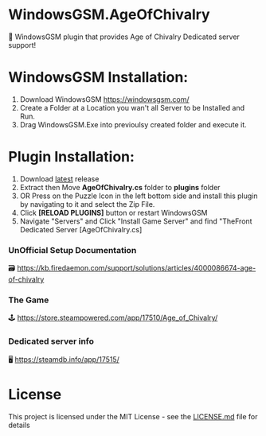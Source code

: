 # WindowsGSM.AgeOfChivalry
🧩 WindowsGSM plugin that provides Age of Chivalry Dedicated server support!

# WindowsGSM Installation: 
1. Download  WindowsGSM https://windowsgsm.com/ 
2. Create a Folder at a Location you wan't all Server to be Installed and Run.
4. Drag WindowsGSM.Exe into previoulsy created folder and execute it.

# Plugin Installation:
1. Download [latest](https://github.com/ohmcodes/WindowsGSM.TheFront/releases/latest) release
2. Extract then Move **AgeOfChivalry.cs** folder to **plugins** folder
3. OR Press on the Puzzle Icon in the left bottom side and install this plugin by navigating to it and select the Zip File.
4. Click **[RELOAD PLUGINS]** button or restart WindowsGSM
5. Navigate "Servers" and Click "Install Game Server" and find "TheFront Dedicated Server [AgeOfChivalry.cs]

### UnOfficial Setup Documentation
🗃️ https://kb.firedaemon.com/support/solutions/articles/4000086674-age-of-chivalry

### The Game
🕹️ https://store.steampowered.com/app/17510/Age_of_Chivalry/


### Dedicated server info
🖥️ https://steamdb.info/app/17515/

# License
This project is licensed under the MIT License - see the <a href="https://github.com/ohmcodes/WindowsGSM.AgeOfChivalry/blob/main/LICENSE">LICENSE.md</a> file for details